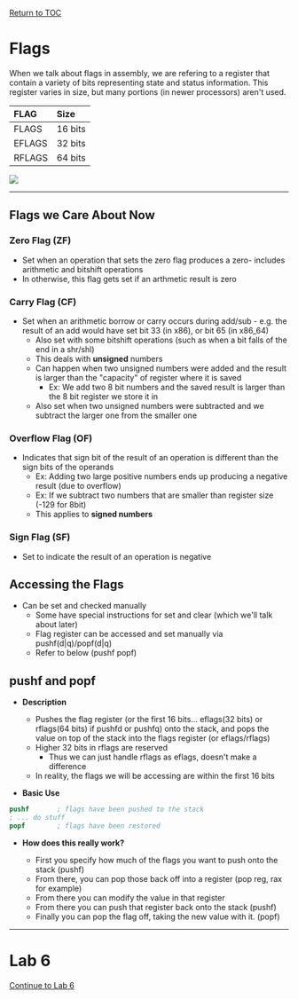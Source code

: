 <a href="https://github.com/CyberTrainingUSAF/06-Debugging-Assembly/blob/master/00-Table-of-Contents.md" rel="Return to TOC"> Return to TOC </a>

# Flags

When we talk about flags in assembly, we are refering to a register that contain a variety of bits representing state and status information. This register varies in size, but many portions (in newer processors) aren't used. 

| **FLAG** | **Size** |
| :--- | :--- |
| FLAGS | 16 bits |
| EFLAGS | 32 bits |
| RFLAGS | 64 bits |

![](/imgs/eflags.png)

---

## Flags we Care About Now

### Zero Flag (ZF)

* Set when an operation that sets the zero flag produces a zero- includes arithmetic and bitshift operations
* In otherwise, this flag gets set if an arthmetic result is zero

### Carry Flag (CF)

* Set when an arithmetic borrow or carry occurs during add/sub - e.g. the result of an add would have set bit 33 (in x86), or bit 65 (in x86_64)
    * Also set with some bitshift operations (such as when a bit falls of the end in a shr/shl)
    * This deals with **unsigned** numbers
    * Can happen when two unsigned numbers were added and the result is larger than the "capacity" of register where it is saved
        * Ex: We add two 8 bit numbers and the saved result is larger than the 8 bit register we store it in
    * Also set when two unsigned numbers were subtracted and we subtract the larger one from the smaller one

### Overflow Flag (OF)

* Indicates that sign bit of the result of an operation is different than the sign bits of the operands
    * Ex: Adding two large positive numbers ends up producing a negative result (due to overflow)
    * Ex: If we subtract two numbers that are smaller than register size (-129 for 8bit)
    * This applies to **signed numbers**

### Sign Flag (SF)

* Set to indicate the result of an operation is negative

## Accessing the Flags

* Can be set and checked manually
    * Some have special instructions for set and clear (which we'll talk about later)
    * Flag register can be accessed and set manually via pushf(d|q)/popf(d|q)
    * Refer to below (pushf popf)

## pushf and popf

* **Description**
    * Pushes the flag register (or the first 16 bits... eflags(32 bits) or rflags(64 bits) if pushfd or pushfq) onto the stack, and pops the value on top of the stack into the flags register (or eflags/rflags)
    * Higher 32 bits in rflags are reserved
        * Thus we can just handle rflags as eflags, doesn't make a difference
    * In reality, the flags we will be accessing are within the first 16 bits

* **Basic Use**

```nasm
pushf       ; flags have been pushed to the stack
; ... do stuff
popf        ; flags have been restored
```

* **How does this really work?**

    * First you specify how much of the flags you want to push onto the stack (pushf)
    * From there, you can pop those back off into a register (pop reg, rax for example)
    * From there you can modify the value in that register
    * From there you can push that register back onto the stack (pushf)
    * Finally you can pop the flag off, taking the new value with it. (popf)

---
# Lab 6

<a href="https://github.com/CyberTrainingUSAF/06-Debugging-Assembly/blob/master/04_ASM_Control_Flow/Lab_6/README.md" > Continue to Lab 6 </a>
